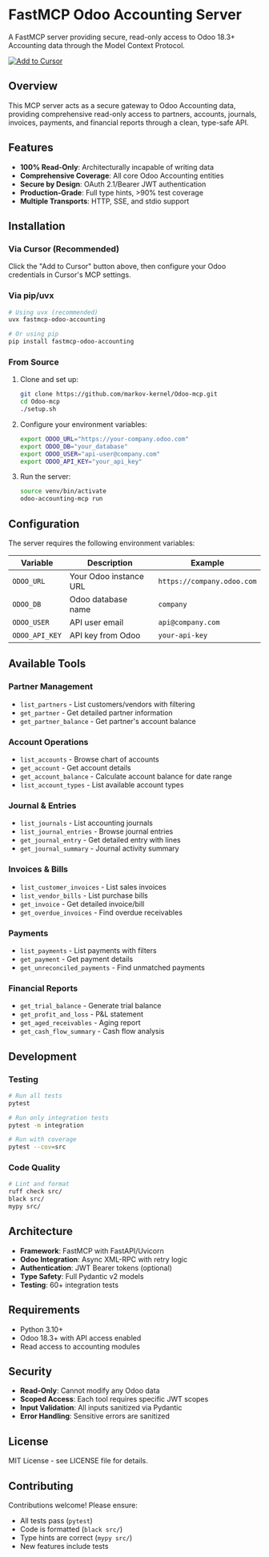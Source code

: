 # FastMCP Odoo Accounting Server

A FastMCP server providing secure, read-only access to Odoo 18.3+ Accounting data through the Model Context Protocol.

[![Add to Cursor](https://img.shields.io/badge/Add%20to%20Cursor-8A2BE2?style=for-the-badge&logo=data:image/svg+xml;base64,PHN2ZyB3aWR0aD0iMjQiIGhlaWdodD0iMjQiIHZpZXdCb3g9IjAgMCAyNCAyNCIgZmlsbD0ibm9uZSIgeG1sbnM9Imh0dHA6Ly93d3cudzMub3JnLzIwMDAvc3ZnIj4KPHBhdGggZD0iTTQgMTJDNCAxNi40MTgzIDcuNTgxNzIgMjAgMTIgMjBDMTYuNDE4MyAyMCAyMCAxNi40MTgzIDIwIDEyQzIwIDcuNTgxNzIgMTYuNDE4MyA0IDEyIDRDNy41ODE3MiA0IDQgNy41ODE3MiA0IDEyWiIgZmlsbD0id2hpdGUiLz4KPC9zdmc+)](cursor://settings/mcp/install?name=Odoo%20Accounting%20MCP&config=eyJuYW1lIjoiT2RvbyBBY2NvdW50aW5nIE1DUCIsImNvbW1hbmQiOiJ1dngiLCJhcmdzIjpbImZhc3RtY3Atb2Rvby1hY2NvdW50aW5nIl0sImVudiI6eyJPRE9PX1VSTCI6IiIsIk9ET09fREIiOiIiLCJPRE9PX1VTRVIiOiIiLCJPRE9PX0FQSV9LRVkiOiIifX0=)

## Overview

This MCP server acts as a secure gateway to Odoo Accounting data, providing comprehensive read-only access to partners, accounts, journals, invoices, payments, and financial reports through a clean, type-safe API.

## Features

- **100% Read-Only**: Architecturally incapable of writing data
- **Comprehensive Coverage**: All core Odoo Accounting entities
- **Secure by Design**: OAuth 2.1/Bearer JWT authentication
- **Production-Grade**: Full type hints, >90% test coverage
- **Multiple Transports**: HTTP, SSE, and stdio support

## Installation

### Via Cursor (Recommended)

Click the "Add to Cursor" button above, then configure your Odoo credentials in Cursor's MCP settings.

### Via pip/uvx

```bash
# Using uvx (recommended)
uvx fastmcp-odoo-accounting

# Or using pip
pip install fastmcp-odoo-accounting
```

### From Source

1. Clone and set up:
   ```bash
   git clone https://github.com/markov-kernel/Odoo-mcp.git
   cd Odoo-mcp
   ./setup.sh
   ```

2. Configure your environment variables:
   ```bash
   export ODOO_URL="https://your-company.odoo.com"
   export ODOO_DB="your_database"
   export ODOO_USER="api-user@company.com"
   export ODOO_API_KEY="your_api_key"
   ```

3. Run the server:
   ```bash
   source venv/bin/activate
   odoo-accounting-mcp run
   ```

## Configuration

The server requires the following environment variables:

| Variable | Description | Example |
|----------|-------------|---------|
| `ODOO_URL` | Your Odoo instance URL | `https://company.odoo.com` |
| `ODOO_DB` | Odoo database name | `company` |
| `ODOO_USER` | API user email | `api@company.com` |
| `ODOO_API_KEY` | API key from Odoo | `your-api-key` |

## Available Tools

### Partner Management
- `list_partners` - List customers/vendors with filtering
- `get_partner` - Get detailed partner information
- `get_partner_balance` - Get partner's account balance

### Account Operations
- `list_accounts` - Browse chart of accounts
- `get_account` - Get account details
- `get_account_balance` - Calculate account balance for date range
- `list_account_types` - List available account types

### Journal & Entries
- `list_journals` - List accounting journals
- `list_journal_entries` - Browse journal entries
- `get_journal_entry` - Get detailed entry with lines
- `get_journal_summary` - Journal activity summary

### Invoices & Bills
- `list_customer_invoices` - List sales invoices
- `list_vendor_bills` - List purchase bills
- `get_invoice` - Get detailed invoice/bill
- `get_overdue_invoices` - Find overdue receivables

### Payments
- `list_payments` - List payments with filters
- `get_payment` - Get payment details
- `get_unreconciled_payments` - Find unmatched payments

### Financial Reports
- `get_trial_balance` - Generate trial balance
- `get_profit_and_loss` - P&L statement
- `get_aged_receivables` - Aging report
- `get_cash_flow_summary` - Cash flow analysis

## Development

### Testing
```bash
# Run all tests
pytest

# Run only integration tests
pytest -m integration

# Run with coverage
pytest --cov=src
```

### Code Quality
```bash
# Lint and format
ruff check src/
black src/
mypy src/
```

## Architecture

- **Framework**: FastMCP with FastAPI/Uvicorn
- **Odoo Integration**: Async XML-RPC with retry logic
- **Authentication**: JWT Bearer tokens (optional)
- **Type Safety**: Full Pydantic v2 models
- **Testing**: 60+ integration tests

## Requirements

- Python 3.10+
- Odoo 18.3+ with API access enabled
- Read access to accounting modules

## Security

- **Read-Only**: Cannot modify any Odoo data
- **Scoped Access**: Each tool requires specific JWT scopes
- **Input Validation**: All inputs sanitized via Pydantic
- **Error Handling**: Sensitive errors are sanitized

## License

MIT License - see LICENSE file for details.

## Contributing

Contributions welcome! Please ensure:
- All tests pass (`pytest`)
- Code is formatted (`black src/`)
- Type hints are correct (`mypy src/`)
- New features include tests